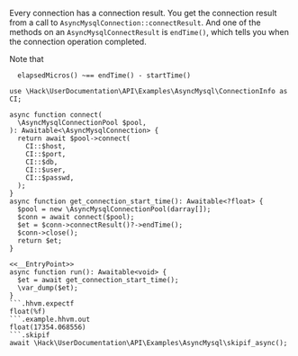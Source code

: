 Every connection has a connection result. You get the connection result from a call to `AsyncMysqlConnection::connectResult`. And one of the methods on an `AsyncMysqlConnectResult` is `endTime()`, which tells you when the connection operation completed.

Note that 

```
  elapsedMicros() ~== endTime() - startTime()
```

```basic-usage.hack
use \Hack\UserDocumentation\API\Examples\AsyncMysql\ConnectionInfo as CI;

async function connect(
  \AsyncMysqlConnectionPool $pool,
): Awaitable<\AsyncMysqlConnection> {
  return await $pool->connect(
    CI::$host,
    CI::$port,
    CI::$db,
    CI::$user,
    CI::$passwd,
  );
}
async function get_connection_start_time(): Awaitable<?float> {
  $pool = new \AsyncMysqlConnectionPool(darray[]);
  $conn = await connect($pool);
  $et = $conn->connectResult()?->endTime();
  $conn->close();
  return $et;
}

<<__EntryPoint>>
async function run(): Awaitable<void> {
  $et = await get_connection_start_time();
  \var_dump($et);
}
```.hhvm.expectf
float(%f)
```.example.hhvm.out
float(17354.068556)
```.skipif
await \Hack\UserDocumentation\API\Examples\AsyncMysql\skipif_async();
```

